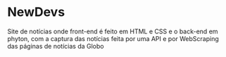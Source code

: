 # NewDevs
 Site de notícias onde front-end é feito em HTML e CSS e o back-end em phyton, com a captura das notícias feita por uma API e por WebScraping das páginas de notícias da Globo
